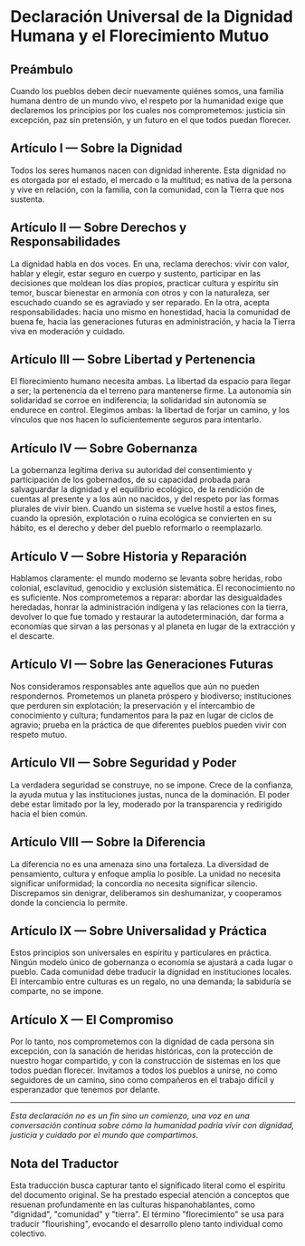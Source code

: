 # Declaración Universal de la Dignidad Humana y el Florecimiento Mutuo

## Preámbulo

Cuando los pueblos deben decir nuevamente quiénes somos, una familia humana dentro de un mundo vivo, el respeto por la humanidad exige que declaremos los principios por los cuales nos comprometemos: justicia sin excepción, paz sin pretensión, y un futuro en el que todos puedan florecer.

## Artículo I — Sobre la Dignidad

Todos los seres humanos nacen con dignidad inherente. Esta dignidad no es otorgada por el estado, el mercado o la multitud; es nativa de la persona y vive en relación, con la familia, con la comunidad, con la Tierra que nos sustenta.

## Artículo II — Sobre Derechos y Responsabilidades

La dignidad habla en dos voces. En una, reclama derechos: vivir con valor, hablar y elegir, estar seguro en cuerpo y sustento, participar en las decisiones que moldean los días propios, practicar cultura y espíritu sin temor, buscar bienestar en armonía con otros y con la naturaleza, ser escuchado cuando se es agraviado y ser reparado. En la otra, acepta responsabilidades: hacia uno mismo en honestidad, hacia la comunidad de buena fe, hacia las generaciones futuras en administración, y hacia la Tierra viva en moderación y cuidado.

## Artículo III — Sobre Libertad y Pertenencia

El florecimiento humano necesita ambas. La libertad da espacio para llegar a ser; la pertenencia da el terreno para mantenerse firme. La autonomía sin solidaridad se corroe en indiferencia; la solidaridad sin autonomía se endurece en control. Elegimos ambas: la libertad de forjar un camino, y los vínculos que nos hacen lo suficientemente seguros para intentarlo.

## Artículo IV — Sobre Gobernanza

La gobernanza legítima deriva su autoridad del consentimiento y participación de los gobernados, de su capacidad probada para salvaguardar la dignidad y el equilibrio ecológico, de la rendición de cuentas al presente y a los aún no nacidos, y del respeto por las formas plurales de vivir bien. Cuando un sistema se vuelve hostil a estos fines, cuando la opresión, explotación o ruina ecológica se convierten en su hábito, es el derecho y deber del pueblo reformarlo o reemplazarlo.

## Artículo V — Sobre Historia y Reparación

Hablamos claramente: el mundo moderno se levanta sobre heridas, robo colonial, esclavitud, genocidio y exclusión sistemática. El reconocimiento no es suficiente. Nos comprometemos a reparar: abordar las desigualdades heredadas, honrar la administración indígena y las relaciones con la tierra, devolver lo que fue tomado y restaurar la autodeterminación, dar forma a economías que sirvan a las personas y al planeta en lugar de la extracción y el descarte.

## Artículo VI — Sobre las Generaciones Futuras

Nos consideramos responsables ante aquellos que aún no pueden respondernos. Prometemos un planeta próspero y biodiverso; instituciones que perduren sin explotación; la preservación y el intercambio de conocimiento y cultura; fundamentos para la paz en lugar de ciclos de agravio; prueba en la práctica de que diferentes pueblos pueden vivir con respeto mutuo.

## Artículo VII — Sobre Seguridad y Poder

La verdadera seguridad se construye, no se impone. Crece de la confianza, la ayuda mutua y las instituciones justas, nunca de la dominación. El poder debe estar limitado por la ley, moderado por la transparencia y redirigido hacia el bien común.

## Artículo VIII — Sobre la Diferencia

La diferencia no es una amenaza sino una fortaleza. La diversidad de pensamiento, cultura y enfoque amplía lo posible. La unidad no necesita significar uniformidad; la concordia no necesita significar silencio. Discrepamos sin denigrar, deliberamos sin deshumanizar, y cooperamos donde la conciencia lo permite.

## Artículo IX — Sobre Universalidad y Práctica

Estos principios son universales en espíritu y particulares en práctica. Ningún modelo único de gobernanza o economía se ajustará a cada lugar o pueblo. Cada comunidad debe traducir la dignidad en instituciones locales. El intercambio entre culturas es un regalo, no una demanda; la sabiduría se comparte, no se impone.

## Artículo X — El Compromiso

Por lo tanto, nos comprometemos con la dignidad de cada persona sin excepción, con la sanación de heridas históricas, con la protección de nuestro hogar compartido, y con la construcción de sistemas en los que todos puedan florecer. Invitamos a todos los pueblos a unirse, no como seguidores de un camino, sino como compañeros en el trabajo difícil y esperanzador que tenemos por delante.

---

*Esta declaración no es un fin sino un comienzo, una voz en una conversación continua sobre cómo la humanidad podría vivir con dignidad, justicia y cuidado por el mundo que compartimos.*

## Nota del Traductor

Esta traducción busca capturar tanto el significado literal como el espíritu del documento original. Se ha prestado especial atención a conceptos que resuenan profundamente en las culturas hispanohablantes, como "dignidad", "comunidad" y "tierra". El término "florecimiento" se usa para traducir "flourishing", evocando el desarrollo pleno tanto individual como colectivo.